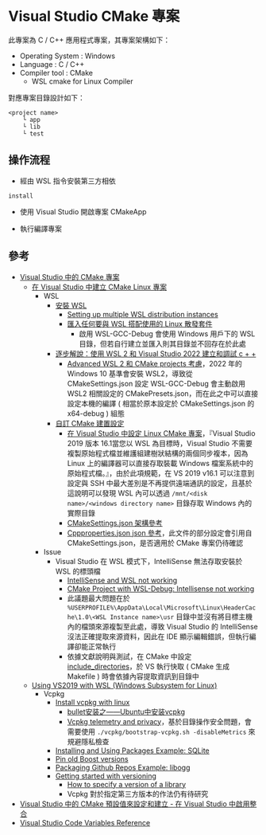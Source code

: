 # Visual Studio CMake 專案

此專案為 C / C++ 應用程式專案，其專案架構如下：

+ Operating System : Windows
+ Language : C / C++
+ Compiler tool : CMake
    - WSL cmake for Linux Compiler

對應專案目錄設計如下：

```
<project name>
    └ app
    └ lib
    └ test
```

## 操作流程

+ 經由 WSL 指令安裝第三方相依

```
install
```

+ 使用 Visual Studio 開啟專案 CMakeApp

+ 執行編譯專案

## 參考

+ [Visual Studio 中的 CMake 專案](https://docs.microsoft.com/zh-tw/cpp/build/cmake-projects-in-visual-studio?view=msvc-170#editing-cmakeliststxt-files)
    - [在 Visual Studio 中建立 CMake Linux 專案](https://docs.microsoft.com/zh-tw/cpp/linux/cmake-linux-project?view=msvc-170)
        + WSL
            - [安裝 WSL](https://docs.microsoft.com/zh-tw/windows/wsl/install)
                + [Setting up multiple WSL distribution instances](https://endjin.com/blog/2021/11/setting-up-multiple-wsl-distribution-instances)
                + [匯入任何要與 WSL 搭配使用的 Linux 散發套件](https://docs.microsoft.com/zh-tw/windows/wsl/use-custom-distro)
                    - 啟用 WSL-GCC-Debug 會使用 Windows 用戶下的 WSL 目錄，但若自行建立並匯入則其目錄並不回存在於此處
            - [逐步解說：使用 WSL 2 和 Visual Studio 2022 建立和調試 c + +](https://docs.microsoft.com/zh-tw/cpp/build/walkthrough-build-debug-wsl2?view=msvc-170)
                + [Advanced WSL 2 和 CMake projects 考慮](https://docs.microsoft.com/zh-tw/cpp/build/walkthrough-build-debug-wsl2?view=msvc-170#advanced-wsl-2-and-cmake-projects-considerations)，2022 年的 Windows 10 基準會安裝 WSL2，導致從 CMakeSettings.json 設定 WSL-GCC-Debug 會主動啟用 WSL2 相關設定的 CMakePresets.json，而在此之中可以直接設定本機的編譯 ( 相當於原本設定於 CMakeSettings.json 的 x64-debug ) 組態
            - [自訂 CMake 建置設定](https://docs.microsoft.com/zh-tw/cpp/build/customize-cmake-settings?view=msvc-170)
                + [在 Visual Studio 中設定 Linux CMake 專案](https://docs.microsoft.com/zh-tw/cpp/linux/cmake-linux-configure?view=msvc-170)，『Visual Studio 2019 版本 16.1當您以 WSL 為目標時，Visual Studio 不需要複製原始程式檔並維護組建樹狀結構的兩個同步複本，因為 Linux 上的編譯器可以直接存取裝載 Windows 檔案系統中的原始程式檔。』，由於此項規範，在 VS 2019 v16.1 可以注意到設定與 SSH 中最大差別是不再提供遠端通訊的設定，且基於這說明可以發現 WSL 內可以透過 ```/mnt/<disk name>/<windows directory name>``` 目錄存取 Windows 內的實際目錄
                + [CMakeSettings.json 架構參考](https://docs.microsoft.com/zh-tw/cpp/build/cmakesettings-reference?view=msvc-170)
                + [Cppproperties.json json 參考](https://docs.microsoft.com/zh-tw/cpp/build/cppproperties-schema-reference?view=msvc-170)，此文件的部分設定會引用自 CMakeSettings.json，是否適用於 CMake 專案仍待確認
        + Issue
            - Visual Studio 在 WSL 模式下，IntelliSense 無法存取安裝於 WSL 的標頭檔
                + [IntelliSense and WSL not working](https://github.com/Microsoft/vscode-cpptools/issues/2934)
                + [CMake Project with WSL-Debug: Intellisense not working](https://developercommunity.visualstudio.com/t/cmake-project-with-wsl-debug-intellisense-not-work/584659?viewtype=all)
                + 此議題最大問題在於 ```%USERPROFILE%\AppData\Local\Microsoft\Linux\HeaderCache\1.0\<WSL Instance name>\usr``` 目錄中並沒有將目標主機內的檔頭來源複製至此處，導致 Visual Studio 的 IntelliSense 沒法正確提取來源資料，因此在 IDE 顯示編輯錯誤，但執行編譯卻能正常執行
                + 依據文獻說明與測試，在 CMake 中設定 [include_directories](https://cmake.org/cmake/help/latest/command/include_directories.html)，於 VS 執行快取 ( CMake 生成 Makefile ) 時會依據內容提取資訊到目錄中
    - [Using VS2019 with WSL (Windows Subsystem for Linux)](https://docs.microsoft.com/en-us/answers/questions/72614/using-vs2019-with-wsl-windows-subsystem-for-linux.html)
        + Vcpkg
            - [Install vcpkg with linux](https://vcpkg.io/en/getting-started.html)
                + [bullet安装之——Ubuntu中安装vcpkg](https://blog.csdn.net/m0_43436602/article/details/104563093)
                + [Vcpkg telemetry and privacy](https://vcpkg.readthedocs.io/en/latest/about/privacy/)，基於目錄操作安全問題，會需要使用 ```./vcpkg/bootstrap-vcpkg.sh -disableMetrics``` 來規避隱私檢查
            - [Installing and Using Packages Example: SQLite](https://vcpkg.readthedocs.io/en/latest/examples/installing-and-using-packages/)
            - [Pin old Boost versions](https://vcpkg.readthedocs.io/en/latest/examples/modify-baseline-to-pin-old-boost/)
            - [Packaging Github Repos Example: libogg](https://vcpkg.readthedocs.io/en/latest/examples/packaging-github-repos/)
            - [Getting started with versioning](https://vcpkg.readthedocs.io/en/latest/examples/versioning.getting-started/)
                - [How to specify a version of a library](https://github.com/microsoft/vcpkg/issues/1681)
                - Vcpkg 對於指定第三方版本的作法仍有待研究
+ [Visual Studio 中的 CMake 預設值來設定和建立 - 在 Visual Studio 中啟用整合](https://docs.microsoft.com/zh-tw/cpp/build/cmake-presets-vs?view=msvc-170#-enable--cmakepresetsjson-integration-in-visual-studio)
+ [Visual Studio Code Variables Reference](https://code.visualstudio.com/docs/editor/variables-reference)
